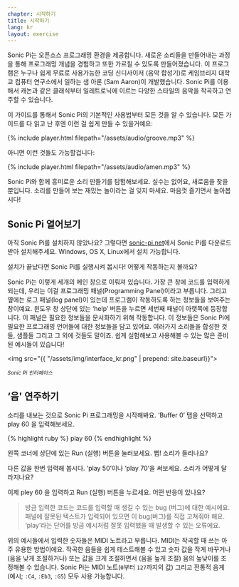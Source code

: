 ```yaml
---
chapter: 시작하기
title: 시작하기
lang: kr
layout: exercise
---
```


Sonic Pi는 오픈소스 프로그래밍 환경을 제공합니다. 새로운 소리들을 만들어내는 과정을 통해 프로그래밍 개념을 경험하고 또한 가르칠 수 있도록 만들어졌습니다. 이 프로그램은 누구나 쉽게 무료로 사용가능한 코딩 신디사이저 (음악 합성기)로 케임브리지 대학교 컴퓨터 연구소에서 일하는 샘 아론 (Sam Aaron)이 개발했습니다. Sonic Pi를 이용해서 캐논과 같은 클래식부터 일레트로닉에 이르는 다양한 스타일의 음악을 작곡하고 연주할 수 있습니다.

이 가이드를 통해서 Sonic Pi의 기본적인 사용법부터 모든 것을 알 수 있습니다. 모든 가이드를 다 읽고 난 후엔 이런 걸 쉽게 만들 수 있을거예요:

{% include player.html filepath="/assets/audio/groove.mp3" %}

아니면 이런 것들도 가능할겁니다:

{% include player.html filepath="/assets/audio/amen.mp3" %}

Sonic Pi와 함께 흥미로운 소리 만들기를 탐험해보세요. 실수는 없어요, 새로움을 찾을 뿐입니다. 소리를 만들어 보는 재밌는 놀이라는 걸 잊지 마세요. 마음껏 즐기면서 놀아봅시다!

## Sonic Pi 열어보기 

아직 Sonic Pi를 설치하지 않았나요? 그렇다면 <a href="http://sonic-pi.net/">sonic-pi.net</a>에서 Sonic Pi를 다운로드 받아 설치해주세요. Windows, OS X, Linux에서 설치 가능합니다.

설치가 끝났다면 Sonic Pi를 실행시켜 봅시다! 어떻게 작동하는지 볼까요?

Sonic Pi는 이렇게 세개의 메인 창으로 이뤄져 있습니다. 가장 큰 창에 코드를 입력하게 되는데, 우리는 이걸 프로그래밍 패널(Programming Panel)이라고 부릅니다. 그리고 옆에는 로그 패널(log panel)이 있는데 프로그램이 작동하도록 하는 정보들을 보여주는 창이예요. 윈도우 창 상단에 있는 ‘help’ 버튼을 누르면 세번째 패널이 아랫쪽에 등장합니다. 이 패널은 필요한 정보들을 문서화하기 위해 작동합니다. 이 정보들은 Sonic Pi에 필요한 프로그래밍 언어들에 대한 정보들을 담고 있어요. 여러가지 소리들을 합성한 것들, 샘플들 그리고 그 외에 것들도 말이죠. 쉽게 실험해보고 사용해볼 수 있는 많은 준비된 예시들이 있습니다!

<img src="{{ "/assets/img/interface_kr.png" | prepend: site.baseurl}}">
<p class="center"><small><i>Sonic Pi 인터페이스</i></small></p>

## ‘음' 연주하기

소리를 내보는 것으로 Sonic Pi 프로그래밍을 시작해봐요. ‘Buffer 0’ 탭을 선택하고 
play 60 을 입력해보세요.

{% highlight ruby %}
play 60
{% endhighlight %}

왼쪽 코너에 상단에 있는 Run (실행) 버튼을 눌러보세요. 삡! 소리가 들리나요?

다른 값을 한번 입력해 봅시다. ‘play 50’이나 ‘play 70’을 써보세요. 소리가 어떻게 달라지나요?

이제 pley 60 을 입력하고 Run (실행) 버튼을 누르세요. 어떤 반응이 있나요?

> 방금 입력한 코드는 코드를 입력할 때 생길 수 있는 bug (버그)에 대한 예시에요. 패널에 잘못된 텍스트가 입력되어 있으면 이 bug(버그)를 직접 고쳐줘야 해요. ‘play’라는 단어를 방금 예시처럼 잘못 입력했을 때 발생할 수 있는 오류에요.

위의 예시들에서 입력한 숫자들은 MIDI 노트라고 부릅니다. MIDI는 작곡할 때 쓰는 아주 유용한 방법이에요. 작곡한 음들을 쉽게 테스트해볼 수 있고 숫자 값을 작게 바꾸거나 (음을 낮게 조절하거나) 또는 값을 크게 조절하면서 (음을 높게 조절) 음의 높낮이를 조정해볼 수 있습니다. Sonic Pi는 MIDI 노트(`0`부터 `127`까지의 값) 그리고 전통적 음계 (예시; `:C4`, `:Eb3`, `:G5`) 모두 사용 가능합니다. 
